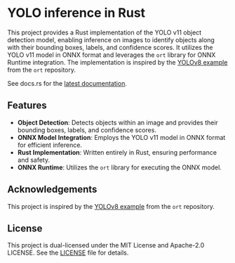 # YOLO inference in Rust

This project provides a Rust implementation of the YOLO v11 object detection model, enabling inference on images to identify objects along with their bounding boxes, labels, and confidence scores. It utilizes the YOLO v11 model in ONNX format and leverages the `ort` library for ONNX Runtime integration. The implementation is inspired by the [YOLOv8 example](https://github.com/pykeio/ort/tree/main/examples/yolov8) from the `ort` repository.

See docs.rs for the [latest documentation](https://docs.rs/yolo).

## Features

- **Object Detection**: Detects objects within an image and provides their bounding boxes, labels, and confidence scores.
- **ONNX Model Integration**: Employs the YOLO v11 model in ONNX format for efficient inference.
- **Rust Implementation**: Written entirely in Rust, ensuring performance and safety.
- **ONNX Runtime**: Utilizes the `ort` library for executing the ONNX model.

## Acknowledgements

This project is inspired by the [YOLOv8 example](https://github.com/pykeio/ort/tree/main/examples/yolov8) from the `ort` repository.

## License

This project is dual-licensed under the MIT License and Apache-2.0 LICENSE. See the [LICENSE](LICENSE) file for details.
